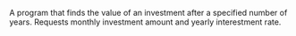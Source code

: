 A program that finds the value of an investment after a specified number of years. Requests monthly investment amount and yearly interestment rate.
